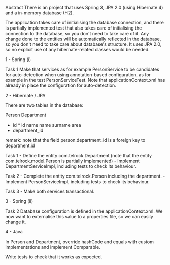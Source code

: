 Abstract
There is an project that uses Spring 3, JPA 2.0 (using Hibernate 4) and a in-memory database (H2).

The application takes care of initialising the database connection, and there is partially implemented test that also takes care of initialising the connection to the database, so you don't need to take care of it. Any change done to the entities will be automatically reflected in the database, so you don't need to take care about database's structure. It uses JPA 2.0, so no explicit use of any hibernate-related classes would be needed.

1 - Spring (i)

Task 1
	Make that services as for example PersonService to be candidates for auto-detection when using annotation-based configuration, as for example in the test PersonServiceTest. Note that applicationContext.xml has already in place the configuration for auto-detection.

2 - Hibernate / JPA

There are two tables in the database:

Person          Department
* id             * id
name             name
surname          area
* department_id

remark: note that the field person.department_id is a foreign key to department.id

Task 1
	- Define the entity com.telrock.Department (note that the entity com.telrock.model.Person is partially implemented)
	- Implement DepartmentServiceImpl, including tests to check its behaviour.

Task 2
	- Complete the entity com.telrock.Person including the department.
	- Implement PersonServiceImpl, including tests to check its behaviour.

Task 3
	- Make both services transactional.


3 - Spring (ii)

Task 2
	Database configuration is defined in the applicationContext.xml. We now want to externalise this value to a properties file, so we can easily change it.

4 - Java

In Person and Department, override hashCode and equals with custom implementations and implement Comparable<T>.

Write tests to check that it works as expected.
